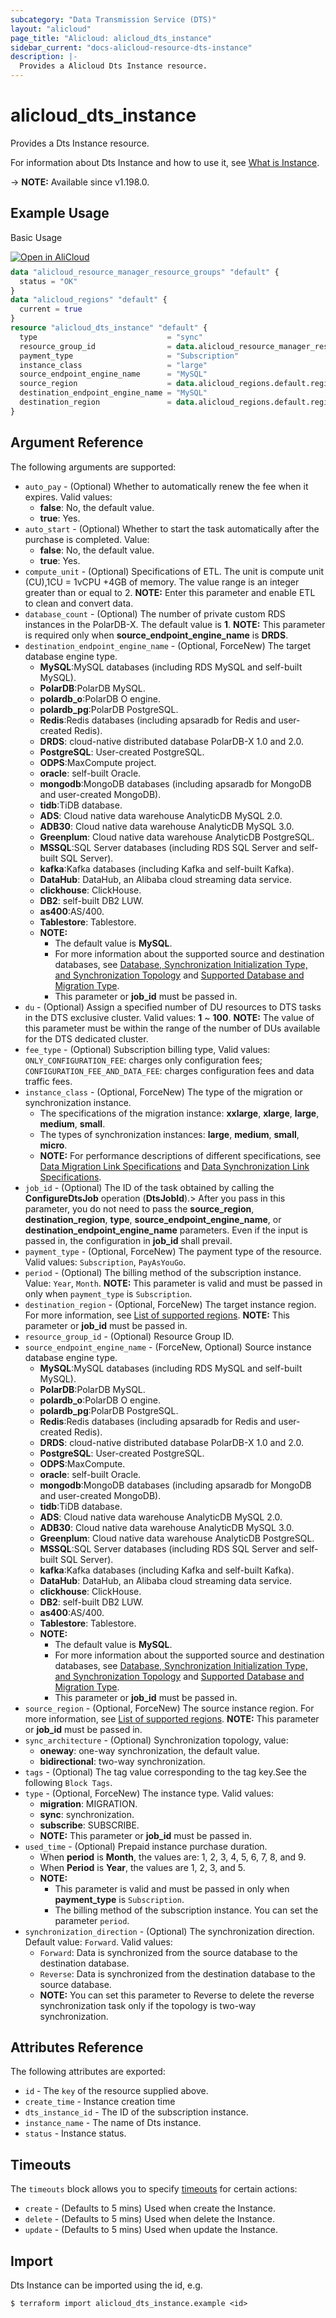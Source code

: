 ```yaml
---
subcategory: "Data Transmission Service (DTS)"
layout: "alicloud"
page_title: "Alicloud: alicloud_dts_instance"
sidebar_current: "docs-alicloud-resource-dts-instance"
description: |-
  Provides a Alicloud Dts Instance resource.
---
```


# alicloud_dts_instance

Provides a Dts Instance resource.

For information about Dts Instance and how to use it, see [What is Instance](https://www.alibabacloud.com/help/en/data-transmission-service/latest/createdtsinstance).

-> **NOTE:** Available since v1.198.0.

## Example Usage

Basic Usage

<div style="display: block;margin-bottom: 40px;"><div class="oics-button" style="float: right;position: absolute;margin-bottom: 10px;">
  <a href="https://api.aliyun.com/terraform?resource=alicloud_dts_instance&exampleId=d1f3d8bc-acd2-5ee3-ab9b-62388fe4a382368040c8&activeTab=example&spm=docs.r.dts_instance.0.d1f3d8bcac&intl_lang=EN_US" target="_blank">
    <img alt="Open in AliCloud" src="https://img.alicdn.com/imgextra/i1/O1CN01hjjqXv1uYUlY56FyX_!!6000000006049-55-tps-254-36.svg" style="max-height: 44px; max-width: 100%;">
  </a>
</div></div>

```terraform
data "alicloud_resource_manager_resource_groups" "default" {
  status = "OK"
}
data "alicloud_regions" "default" {
  current = true
}
resource "alicloud_dts_instance" "default" {
  type                             = "sync"
  resource_group_id                = data.alicloud_resource_manager_resource_groups.default.ids.0
  payment_type                     = "Subscription"
  instance_class                   = "large"
  source_endpoint_engine_name      = "MySQL"
  source_region                    = data.alicloud_regions.default.regions.0.id
  destination_endpoint_engine_name = "MySQL"
  destination_region               = data.alicloud_regions.default.regions.0.id
}
```

## Argument Reference

The following arguments are supported:
* `auto_pay` - (Optional) Whether to automatically renew the fee when it expires. Valid values:
  - **false**: No, the default value.
  - **true**: Yes.
* `auto_start` - (Optional) Whether to start the task automatically after the purchase is completed. Value:
  - **false**: No, the default value.
  - **true**: Yes.
* `compute_unit` - (Optional) Specifications of ETL. The unit is compute unit (CU),1CU = 1vCPU +4GB of memory. The value range is an integer greater than or equal to 2. **NOTE:** Enter this parameter and enable ETL to clean and convert data. 
* `database_count` - (Optional) The number of private custom RDS instances in the PolarDB-X. The default value is **1**. **NOTE:** This parameter is required only when **source_endpoint_engine_name** is **DRDS**.
* `destination_endpoint_engine_name` - (Optional, ForceNew) The target database engine type.
  - **MySQL**:MySQL databases (including RDS MySQL and self-built MySQL).
  - **PolarDB**:PolarDB MySQL.
  - **polardb_o**:PolarDB O engine.
  - **polardb_pg**:PolarDB PostgreSQL.
  - **Redis**:Redis databases (including apsaradb for Redis and user-created Redis).
  - **DRDS**: cloud-native distributed database PolarDB-X 1.0 and 2.0.
  - **PostgreSQL**: User-created PostgreSQL.
  - **ODPS**:MaxCompute project.
  - **oracle**: self-built Oracle.
  - **mongodb**:MongoDB databases (including apsaradb for MongoDB and user-created MongoDB).
  - **tidb**:TiDB database.
  - **ADS**: Cloud native data warehouse AnalyticDB MySQL 2.0.
  - **ADB30**: Cloud native data warehouse AnalyticDB MySQL 3.0.
  - **Greenplum**: Cloud native data warehouse AnalyticDB PostgreSQL.
  - **MSSQL**:SQL Server databases (including RDS SQL Server and self-built SQL Server).
  - **kafka**:Kafka databases (including Kafka and self-built Kafka).
  - **DataHub**: DataHub, an Alibaba cloud streaming data service.
  - **clickhouse**: ClickHouse.
  - **DB2**: self-built DB2 LUW.
  - **as400**:AS/400.
  - **Tablestore**: Tablestore.
  - **NOTE:** 
    - The default value is **MySQL**.
    - For more information about the supported source and destination databases, see [Database, Synchronization Initialization Type, and Synchronization Topology](https://www.alibabacloud.com/help/en/data-transmission-service/latest/overview-of-data-synchronization-scenarios-1) and [Supported Database and Migration Type](https://www.alibabacloud.com/help/en/data-transmission-service/latest/overview-of-data-migration-scenarios).
    - This parameter or **job_id** must be passed in.
* `du` - (Optional) Assign a specified number of DU resources to DTS tasks in the DTS exclusive cluster. Valid values: **1** ~ **100**. **NOTE:** The value of this parameter must be within the range of the number of DUs available for the DTS dedicated cluster.
* `fee_type` - (Optional) Subscription billing type, Valid values: `ONLY_CONFIGURATION_FEE`: charges only configuration fees; `CONFIGURATION_FEE_AND_DATA_FEE`: charges configuration fees and data traffic fees.
* `instance_class` - (Optional, ForceNew) The type of the migration or synchronization instance.
  - The specifications of the migration instance: **xxlarge**, **xlarge**, **large**, **medium**, **small**. 
  - The types of synchronization instances: **large**, **medium**, **small**, **micro**. 
  - **NOTE:** For performance descriptions of different specifications, see [Data Migration Link Specifications](https://www.alibabacloud.com/help/en/data-transmission-service/latest/cd773b) and [Data Synchronization Link Specifications](https://www.alibabacloud.com/help/en/data-transmission-service/latest/6bce7c).
* `job_id` - (Optional) The ID of the task obtained by calling the **ConfigureDtsJob** operation (**DtsJobId**).> After you pass in this parameter, you do not need to pass the **source_region**, **destination_region**, **type**, **source_endpoint_engine_name**, or **destination_endpoint_engine_name** parameters. Even if the input is passed in, the configuration in **job_id** shall prevail.
* `payment_type` - (Optional, ForceNew) The payment type of the resource. Valid values: `Subscription`, `PayAsYouGo`.
* `period` - (Optional) The billing method of the subscription instance. Value: `Year`, `Month`. **NOTE:** This parameter is valid and must be passed in only when `payment_type` is `Subscription`.
* `destination_region` - (Optional, ForceNew) The target instance region. For more information, see [List of supported regions](https://www.alibabacloud.com/help/en/data-transmission-service/latest/list-of-supported-regions). **NOTE:** This parameter or **job_id** must be passed in.
* `resource_group_id` - (Optional) Resource Group ID.
* `source_endpoint_engine_name` - (ForceNew, Optional) Source instance database engine type.
  - **MySQL**:MySQL databases (including RDS MySQL and self-built MySQL).
  - **PolarDB**:PolarDB MySQL.
  - **polardb_o**:PolarDB O engine.
  - **polardb_pg**:PolarDB PostgreSQL.
  - **Redis**:Redis databases (including apsaradb for Redis and user-created Redis).
  - **DRDS**: cloud-native distributed database PolarDB-X 1.0 and 2.0.
  - **PostgreSQL**: User-created PostgreSQL.
  - **ODPS**:MaxCompute.
  - **oracle**: self-built Oracle.
  - **mongodb**:MongoDB databases (including apsaradb for MongoDB and user-created MongoDB).
  - **tidb**:TiDB database.
  - **ADS**: Cloud native data warehouse AnalyticDB MySQL 2.0.
  - **ADB30**: Cloud native data warehouse AnalyticDB MySQL 3.0.
  - **Greenplum**: Cloud native data warehouse AnalyticDB PostgreSQL.
  - **MSSQL**:SQL Server databases (including RDS SQL Server and self-built SQL Server).
  - **kafka**:Kafka databases (including Kafka and self-built Kafka).
  - **DataHub**: DataHub, an Alibaba cloud streaming data service.
  - **clickhouse**: ClickHouse.
  - **DB2**: self-built DB2 LUW.
  - **as400**:AS/400.
  - **Tablestore**: Tablestore.
  - **NOTE:**
    - The default value is **MySQL**.
    - For more information about the supported source and destination databases, see [Database, Synchronization Initialization Type, and Synchronization Topology](https://www.alibabacloud.com/help/en/data-transmission-service/latest/overview-of-data-synchronization-scenarios-1) and [Supported Database and Migration Type](https://www.alibabacloud.com/help/en/data-transmission-service/latest/overview-of-data-migration-scenarios).
    - This parameter or **job_id** must be passed in.
* `source_region` - (Optional, ForceNew) The source instance region. For more information, see [List of supported regions](https://www.alibabacloud.com/help/en/data-transmission-service/latest/list-of-supported-regions). **NOTE:** This parameter or **job_id** must be passed in.
* `sync_architecture` - (Optional) Synchronization topology, value:
  - **oneway**: one-way synchronization, the default value.
  - **bidirectional**: two-way synchronization.
* `tags` - (Optional) The tag value corresponding to the tag key.See the following `Block Tags`.
* `type` - (Optional, ForceNew) The instance type. Valid values:
  - **migration**: MIGRATION.
  - **sync**: synchronization.
  - **subscribe**: SUBSCRIBE.
  - **NOTE:** This parameter or **job_id** must be passed in.
* `used_time` - (Optional) Prepaid instance purchase duration.
  - When **period** is **Month**, the values are: 1, 2, 3, 4, 5, 6, 7, 8, and 9.
  - When **Period** is **Year**, the values are 1, 2, 3, and 5.
  - **NOTE:** 
    - This parameter is valid and must be passed in only when **payment_type** is `Subscription`.
    - The billing method of the subscription instance. You can set the parameter `period`.
* `synchronization_direction` - (Optional) The synchronization direction. Default value: `Forward`. Valid values:
  - `Forward`: Data is synchronized from the source database to the destination database.
  - `Reverse`: Data is synchronized from the destination database to the source database.
  - **NOTE:** You can set this parameter to Reverse to delete the reverse synchronization task only if the topology is two-way synchronization.


## Attributes Reference

The following attributes are exported:
* `id` - The `key` of the resource supplied above.
* `create_time` - Instance creation time
* `dts_instance_id` - The ID of the subscription instance.
* `instance_name` - The name of Dts instance.
* `status` - Instance status.


## Timeouts

The `timeouts` block allows you to specify [timeouts](https://www.terraform.io/docs/configuration-0-11/resources.html#timeouts) for certain actions:
* `create` - (Defaults to 5 mins) Used when create the Instance.
* `delete` - (Defaults to 5 mins) Used when delete the Instance.
* `update` - (Defaults to 5 mins) Used when update the Instance.

## Import

Dts Instance can be imported using the id, e.g.

```shell
$ terraform import alicloud_dts_instance.example <id>
```